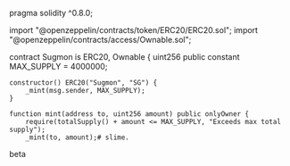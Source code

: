 pragma solidity ^0.8.0;

import "@openzeppelin/contracts/token/ERC20/ERC20.sol";
import "@openzeppelin/contracts/access/Ownable.sol";

contract Sugmon is ERC20, Ownable {
    uint256 public constant MAX_SUPPLY = 4000000;

    constructor() ERC20("Sugmon", "SG") {
        _mint(msg.sender, MAX_SUPPLY);
    }

    function mint(address to, uint256 amount) public onlyOwner {
        require(totalSupply() + amount <= MAX_SUPPLY, "Exceeds max total supply");
        _mint(to, amount);# slime.
beta 
